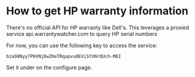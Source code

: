 # How to get HP warranty information


There's no official API for HP warranty like Dell's. 
This leverages a proxied service api.warrantywatcher.com to query HP serial numbers

For now, you can use the following key to access the service:

`bza98Nyy7PHVNjDwZKeTRqapvu8EViStXNrQUch-M6I`

Set it under on the configure page.